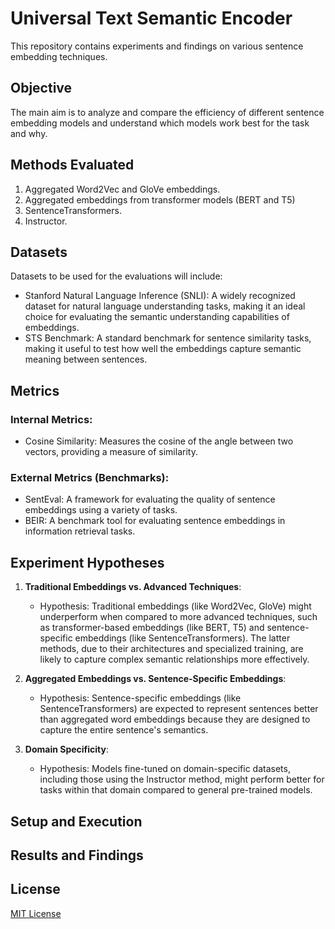 # Universal Text Semantic Encoder

This repository contains experiments and findings on various sentence embedding techniques.

## Objective

The main aim is to analyze and compare the efficiency of different sentence embedding models and understand which models work best for the task and why.

## Methods Evaluated

1. Aggregated Word2Vec and GloVe embeddings.
2. Aggregated embeddings from transformer models (BERT and T5)
3. SentenceTransformers.
4. Instructor.

## Datasets

Datasets to be used for the evaluations will include:

- Stanford Natural Language Inference (SNLI): A widely recognized dataset for natural language understanding tasks, making it an ideal choice for evaluating the semantic understanding capabilities of embeddings.
- STS Benchmark: A standard benchmark for sentence similarity tasks, making it useful to test how well the embeddings capture semantic meaning between sentences.

## Metrics

### Internal Metrics:

- Cosine Similarity: Measures the cosine of the angle between two vectors, providing a measure of similarity.

### External Metrics (Benchmarks):

- SentEval: A framework for evaluating the quality of sentence embeddings using a variety of tasks.
- BEIR: A benchmark tool for evaluating sentence embeddings in information retrieval tasks.

## Experiment Hypotheses

1. **Traditional Embeddings vs. Advanced Techniques**:
    - Hypothesis: Traditional embeddings (like Word2Vec, GloVe) might underperform when compared to more advanced techniques, such as transformer-based embeddings (like BERT, T5) and sentence-specific embeddings (like SentenceTransformers). The latter methods, due to their architectures and specialized training, are likely to capture complex semantic relationships more effectively.
    
2. **Aggregated Embeddings vs. Sentence-Specific Embeddings**:
    - Hypothesis: Sentence-specific embeddings (like SentenceTransformers) are expected to represent sentences better than aggregated word embeddings because they are designed to capture the entire sentence's semantics.

3. **Domain Specificity**:
    - Hypothesis: Models fine-tuned on domain-specific datasets, including those using the Instructor method, might perform better for tasks within that domain compared to general pre-trained models.
      
## Setup and Execution


## Results and Findings


## License

[MIT License](LICENSE)
